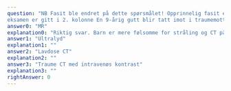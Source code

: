 ```yaml
---
question: "NB Fasit ble endret på dette spørsmålet! Opprinnelig fasit er markert med X, poengiving til
eksamen er gitt i 2. kolonne En 9-årig gutt blir tatt imot i traumemottak etter å ha blitt kastet av snøscooter i høy fart og landet med ryggen på en stein. Han er ABC stabil, men har sterke smerter i øvre lumbal avsnitt av ryggen. Smertene blir verre ved minste bevegelse i underekstremitetene. Han har normal sensibilitet i underekstremitetene og kan bevege i tær og ankler. Traumeleder mistenker fraktur i columna. Gitt at alle modaliteter er fritt tilgjengelig, hva vil være beste modalitet for å avdekke brudd hos denne pasienten?"
answer0: "MR"
explanation0: "Riktig svar. Barn er mere følsomme for stråling og CT på barn må unngås der hvor det er mulig. MR vil vise om det er fraktur med høy sensitivitet. Ultralyd blir aldri brukt for å diagnostisere columna frakturer og lavdose CT er fremdeles en strålebelastning."
answer1: "Ultralyd"
explanation1: ""
answer2: "Lavdose CT"
explanation2: ""
answer3: "Traume CT med intravenøs kontrast"
explanation3: ""
rightAnswer: 0
---
```

